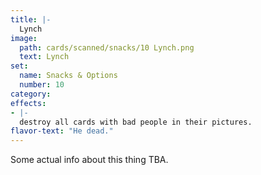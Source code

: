 ```yaml
---
title: |-
  Lynch
image: 
  path: cards/scanned/snacks/10 Lynch.png
  text: Lynch
set:
  name: Snacks & Options
  number: 10
category: 
effects: 
- |-
  destroy all cards with bad people in their pictures.
flavor-text: "He dead."
---
```

Some actual info about this thing TBA.

